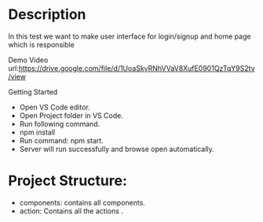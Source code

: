 
# Description
In this test we want to make user interface for login/signup and home page which is responsible

Demo
Video url:https://drive.google.com/file/d/1UoaSkyRNhVVaV8XufE0901QzTqY9S2tv/view

Getting Started
 * Open VS Code editor.
 * Open Project folder in VS Code.
 * Run following command.
 * npm install
 * Run command: npm start.
 * Server will run successfully and browse open automatically.

# Project Structure:
          
* components: contains all components.<br/>
* action: Contains all the actions .<br/>


